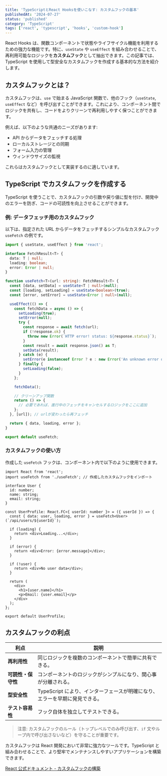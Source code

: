 ```yaml
---
title: 'TypeScriptとReact Hooksを使いこなす: カスタムフックの基本'
publishedAt: '2024-07-27'
status: 'published'
category: 'TypeScript'
tags: ['react', 'typescript', 'hooks', 'custom-hook']
---
```


React Hooks は、関数コンポーネントで状態やライフサイクル機能を利用するための強力な機能です。特に、`useState` や `useEffect` を組み合わせることで、再利用可能なロジックを**カスタムフック**として抽出できます。この記事では、TypeScript を使用して型安全なカスタムフックを作成する基本的な方法を紹介します。

## カスタムフックとは？

カスタムフックは、`use` で始まる JavaScript 関数で、他のフック（`useState`, `useEffect` など）を呼び出すことができます。これにより、コンポーネント間でロジックを共有し、コードをよりクリーンで再利用しやすく保つことができます。

例えば、以下のような共通のニーズがあります:

*   API からデータをフェッチする処理
*   ローカルストレージとの同期
*   フォーム入力の管理
*   ウィンドウサイズの監視

これらはカスタムフックとして実装するのに適しています。

## TypeScript でカスタムフックを作成する

TypeScript を使うことで、カスタムフックの引数や戻り値に型を付け、開発中のエラーを防ぎ、コードの可読性を向上させることができます。

### 例: データフェッチ用のカスタムフック

以下は、指定された URL からデータをフェッチするシンプルなカスタムフック `useFetch` の例です。

```typescript
import { useState, useEffect } from 'react';

interface FetchResult<T> {
  data: T | null;
  loading: boolean;
  error: Error | null;
}

function useFetch<T>(url: string): FetchResult<T> {
  const [data, setData] = useState<T | null>(null);
  const [loading, setLoading] = useState<boolean>(true);
  const [error, setError] = useState<Error | null>(null);

  useEffect(() => {
    const fetchData = async () => {
      setLoading(true);
      setError(null);
      try {
        const response = await fetch(url);
        if (!response.ok) {
          throw new Error(`HTTP error! status: ${response.status}`);
        }
        const result = await response.json() as T;
        setData(result);
      } catch (e) {
        setError(e instanceof Error ? e : new Error('An unknown error occurred'));
      } finally {
        setLoading(false);
      }
    };

    fetchData();

    // クリーンアップ関数
    return () => {
      // 必要であれば、進行中のフェッチをキャンセルするロジックをここに追加
    };
  }, [url]); // urlが変わったら再フェッチ

  return { data, loading, error };
}

export default useFetch;
```

### カスタムフックの使い方

作成した `useFetch` フックは、コンポーネント内で以下のように使用できます。

```tsx
import React from 'react';
import useFetch from './useFetch'; // 作成したカスタムフックをインポート

interface User {
  id: number;
  name: string;
  email: string;
}

const UserProfile: React.FC<{ userId: number }> = ({ userId }) => {
  const { data: user, loading, error } = useFetch<User>(`/api/users/${userId}`);

  if (loading) {
    return <div>Loading...</div>;
  }

  if (error) {
    return <div>Error: {error.message}</div>;
  }

  if (!user) {
    return <div>No user data</div>;
  }

  return (
    <div>
      <h1>{user.name}</h1>
      <p>Email: {user.email}</p>
    </div>
  );
};

export default UserProfile;
```

## カスタムフックの利点

| 利点                 | 説明                                                                 |
| -------------------- | -------------------------------------------------------------------- |
| **再利用性**         | 同じロジックを複数のコンポーネントで簡単に共有できる。                  |
| **可読性・保守性** | コンポーネントのロジックがシンプルになり、関心事が分離される。             |
| **型安全性**         | TypeScript により、インターフェースが明確になり、エラーを早期に発見できる。 |
| **テスト容易性**     | フック自体を独立してテストできる。                                     |

> 注意: カスタムフックのルール（トップレベルでのみ呼び出す、`if` 文やループ内で呼び出さないなど）を守ることが重要です。

カスタムフックは React 開発において非常に強力なツールです。TypeScript と組み合わせることで、より堅牢でメンテナンスしやすいアプリケーションを構築できます。

[React 公式ドキュメント - カスタムフックの構築](https://react.dev/learn/reusing-logic-with-custom-hooks) 